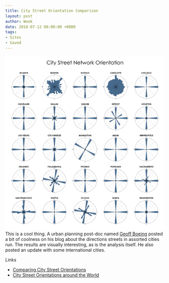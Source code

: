 ```yaml
---
title: City Street Orientation Comparison
layout: post
author: Wook
date: 2018-07-12 00:00:00 +0000
tags:
- Sites
- Saved
---
```

![](/pics/city-streets-orientations-osmnx.png)This is a cool thing.  A urban planning post-doc named [Geoff Boeing](http://geoffboeing.com/about/) posted a bit of coolness on his blog about the directions streets in assorted cities run.  The results are visually interesting, as is the analysis itself.  He also posted an update with some international cities.

Links

* [Comparing City Street Orientations](http://geoffboeing.com/2018/07/comparing-city-street-orientations/)
* [City Street Orientations around the World](http://geoffboeing.com/2018/07/city-street-orientations-world/)